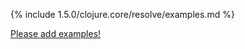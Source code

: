 {% include 1.5.0/clojure.core/resolve/examples.md %}

[Please add examples!](https://github.com/arrdem/grimoire/edit/master/_includes/1.6.0/clojure.core/resolve/examples.md)
